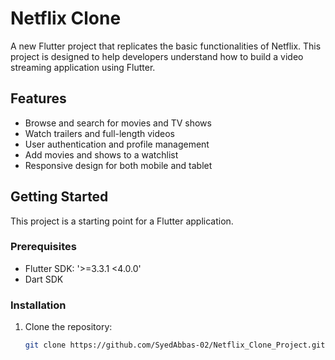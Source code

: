 # Netflix Clone

A new Flutter project that replicates the basic functionalities of Netflix. This project is designed to help developers understand how to build a video streaming application using Flutter.

## Features

- Browse and search for movies and TV shows
- Watch trailers and full-length videos
- User authentication and profile management
- Add movies and shows to a watchlist
- Responsive design for both mobile and tablet

## Getting Started

This project is a starting point for a Flutter application.

### Prerequisites

- Flutter SDK: '>=3.3.1 <4.0.0'
- Dart SDK

### Installation

1. Clone the repository:
   ```sh
   git clone https://github.com/SyedAbbas-02/Netflix_Clone_Project.git